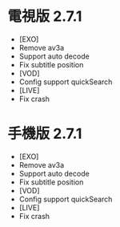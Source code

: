 # 電視版 2.7.1

* [EXO]
* Remove av3a
* Support auto decode
* Fix subtitle position
* [VOD]
* Config support quickSearch
* [LIVE]
* Fix crash

# 手機版 2.7.1

* [EXO]
* Remove av3a
* Support auto decode
* Fix subtitle position
* [VOD]
* Config support quickSearch
* [LIVE]
* Fix crash